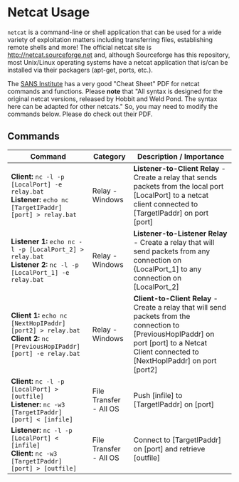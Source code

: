 # Netcat Usage

`netcat` is a command-line or shell application that can be used for a wide variety of exploitation matters including transferring files, establishing remote shells and more! The official netcat site is http://netcat.sourceforge.net and, although Sourceforge has this repository, most Unix/Linux operating systems have a netcat application that is/can be installed via their packagers (apt-get, ports, etc.).

The [SANS Institute](http://www.sans.org/security-resources/sec560/netcat_cheat_sheet_v1.pdf) has a very good "Cheat Sheet" PDF for netcat commands and functions. Please **note** that "All syntax is designed for the original netcat versions, released by Hobbit and Weld Pond. The syntax here can be adapted for other netcats." So, you may need to modify the commands below. Please do check out their PDF.

## Commands
| Command  | Category | Description / Importance |
| -------- | -------- | ------------------------ |
| **Client:** `nc -l -p [LocalPort] -e relay.bat` <br> **Listener:** `echo nc [TargetIPaddr] [port] > relay.bat` | Relay - Windows | **Listener-to-Client Relay** - Create a relay that sends packets from the local port [LocalPort] to a netcat client connected to [TargetIPaddr] on port [port] |
| **Listener 1:** `echo nc -l -p [LocalPort_2] > relay.bat`<br>**Listener 2:** `nc -l -p [LocalPort_1] -e relay.bat` | Relay - Windows | **Listener-to-Listener Relay** - Create a relay that will send packets from any connection on {LocalPort_1] to any connection on [LocalPort_2] |
| **Client 1:** `echo nc [NextHopIPaddr] [port2] > relay.bat`<br>**Client 2:** `nc [PreviousHopIPaddr] [port] -e relay.bat` | Relay - Windows | **Client-to-Client Relay** - Create a relay that will send packets from the connection to [PreviousHopIPaddr] on port [port] to a Netcat Client connected to [NextHopIPaddr] on port [port2] |
| **Client:** `nc -l -p [LocalPort] > [outfile]`<br>**Listener:** `nc -w3 [TargetIPaddr] [port] < [infile]` | File Transfer - All OS | Push [infile] to [TargetIPaddr] on [port] |
| **Listener:** `nc -l -p [LocalPort] < [infile]`<br>**Client:** `nc -w3 [TargetIPaddr] [port] > [outfile]` | File Transfer - All OS | Connect to [TargetIPaddr] on [port] and retrieve [outfile] |
 
